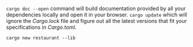 `cargo doc --open`  command will build documentation provided by all your dependencies locally and open it in your browser.
`cargo update` which will ignore the _Cargo.lock_ file and figure out all the latest versions that fit your specifications in _Cargo.toml_.

`cargo new restaurant --lib`